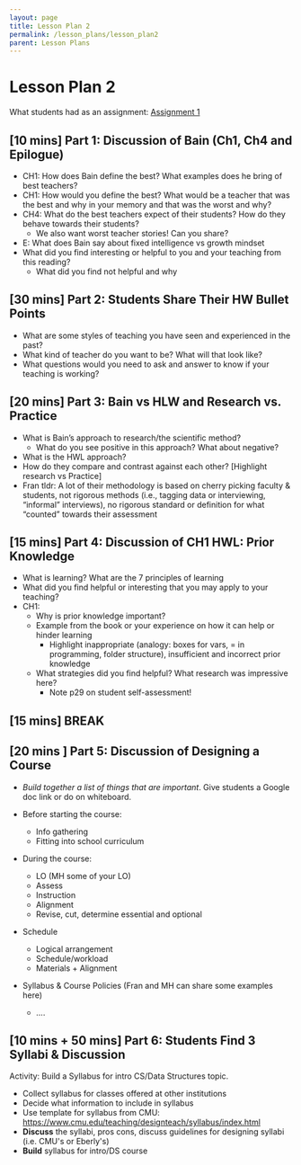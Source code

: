 ```yaml
---
layout: page
title: Lesson Plan 2
permalink: /lesson_plans/lesson_plan2
parent: Lesson Plans
---
```


# Lesson Plan 2
What students had as an assignment: [Assignment 1](/assignments/hw1)


## [10 mins] Part 1: Discussion of Bain (Ch1, Ch4 and Epilogue)
- CH1: How does Bain define the best? What examples does he bring of best teachers?
- CH1: How would you define the best? What would be a teacher that was the best and why in your memory and that was the worst and why?
- CH4: What do the best teachers expect of their students? How do they behave towards their students?
    - We also want worst teacher stories! Can you share?
- E: What does Bain say about fixed intelligence vs growth mindset
- What did you find interesting or helpful to you and your teaching from this reading?
    - What did you find not helpful and why

## [30 mins] Part 2: Students Share Their HW Bullet Points
- What are some styles of teaching you have seen and experienced in the past? 
- What kind of teacher do you want to be? What will that look like?
- What questions would you need to ask and answer to know if your teaching is working?


## [20 mins] Part 3: Bain vs HLW and Research vs. Practice
- What is Bain’s approach to research/the scientific method?
    - What do you see positive in this approach? What about negative?
- What is the HWL approach?
- How do they compare and contrast against each other? [Highlight research vs Practice]
- Fran tldr: A lot of their methodology is based on cherry picking faculty & students, not rigorous methods (i.e., tagging data or interviewing, “informal” interviews), no rigorous standard or definition for what “counted” towards their assessment


## [15 mins] Part 4: Discussion of CH1 HWL: Prior Knowledge
- What is learning? What are the 7 principles of learning
- What did you find helpful or interesting that you may apply to your teaching?
- CH1: 
    - Why is prior knowledge important?
    - Example from the book or your experience on how it can help or hinder learning
        - Highlight inappropriate (analogy: boxes for vars, = in programming, folder structure), insufficient and incorrect prior knowledge
    - What strategies did you find helpful? What research was impressive here?
        - Note p29 on student self-assessment!


## [15 mins] BREAK

## [20 mins ] Part 5: Discussion of Designing a Course
- *Build together a list of things that are important*.  Give students a Google doc link or do on whiteboard.
- Before starting the course: 
    - Info gathering
    - Fitting into school curriculum
- During the course:
    - LO (MH some of your LO)
    - Assess
    - Instruction 
    - Alignment
    - Revise, cut, determine essential and optional
- Schedule
    - Logical arrangement
    - Schedule/workload
    - Materials + Alignment


- Syllabus & Course Policies (Fran and MH can share some examples here)
    - ….




## [10 mins + 50 mins] Part 6: Students Find 3 Syllabi & Discussion
Activity: Build a Syllabus for intro CS/Data Structures topic.

- Collect syllabus for classes offered at other institutions
- Decide what information to include in syllabus
- Use template for syllabus from CMU: <https://www.cmu.edu/teaching/designteach/syllabus/index.html>
- **Discuss** the syllabi, pros cons, discuss guidelines for designing syllabi (i.e. CMU's or Eberly's)
- **Build** syllabus for intro/DS course